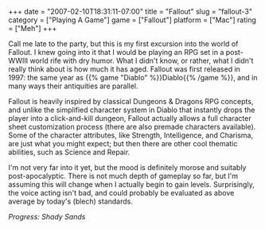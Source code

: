 +++
date = "2007-02-10T18:31:11-07:00"
title = "Fallout"
slug = "fallout-3"
category = ["Playing A Game"]
game = ["Fallout"]
platform = ["Mac"]
rating = ["Meh"]
+++

Call me late to the party, but this is my first excursion into the world of Fallout.  I knew going into it that I would be playing an RPG set in a post-WWIII world rife with dry humor.  What I didn't know, or rather, what I didn't really think about is how much it has aged.  Fallout was first released in 1997: the same year as {{% game "Diablo" %}}Diablo{{% /game %}}, and in many ways their antiquities are parallel.

Fallout is heavily inspired by classical Dungeons & Dragons RPG concepts, and unlike the simplified character system in Diablo that instantly drops the player into a click-and-kill dungeon, Fallout actually allows a full character sheet customization process (there are also premade characters available).  Some of the character attributes, like Strength, Intelligence, and Charisma, are just what you might expect; but then there are other cool thematic abilities, such as Science and Repair.

I'm not very far into it yet, but the mood is definitely morose and suitably post-apocalyptic.  There is not much depth of gameplay so far, but I'm assuming this will change when I actually begin to gain levels.  Surprisingly, the voice acting isn't bad, and could probably be evaluated as above average by today's (blech) standards.

<i>Progress: Shady Sands</i>